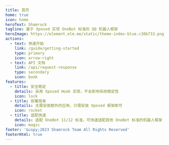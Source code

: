 ```yaml
---
title: 首页
home: true
icon: home
heroText: Shamrock
tagline: 基于 Xposed 实现 OneBot 标准的 QQ 机器人框架
heroImage: https://element.ele.me/static/theme-index-blue.c38b733.png
actions:
  - text: 快速开始
    link: /guide/getting-started
    type: primary
    icon: arrow-right
  - text: API 文档
    link: /api/request-response
    type: secondary
    icon: book
features:
  - title: 安全稳定
    details: 采用 Xposed Hook 实现，不会影响系统稳定性
    icon: lock
  - title: 部署简单
    details: 无需安装额外的应用，只需安装 Xposed 框架即可
    icon: rocket
  - title: 适配快速
    details: 适配 OneBot 11/12 标准，可快速适配其他 OneBot 标准的机器人框架
    icon: magic
footer: '&copy;2023 Shamrock Team All Rights Reserved'
footerHtml: true
---
```

